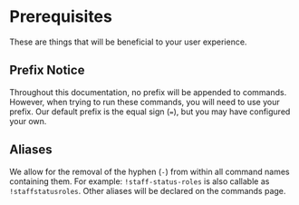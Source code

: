 # Prerequisites
These are things that will be beneficial to your user experience.

## Prefix Notice
Throughout this documentation, no prefix will be appended to commands. However, when trying to run these commands, you will need to use your prefix. Our default prefix is the equal sign (`=`), but you may have configured your own.

## Aliases
We allow for the removal of the hyphen (`-`) from within all command names containing them. For example: `!staff-status-roles` is also callable as `!staffstatusroles`. Other aliases will be declared on the commands page.